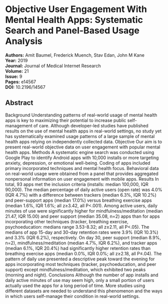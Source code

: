 # Objective User Engagement With Mental Health Apps: Systematic Search and Panel-Based Usage Analysis

**Authors:** Amit Baumel, Frederick Muench, Stav Edan, John M Kane  
**Year:** 2019  
**Journal:** Journal of Medical Internet Research  
**Volume:** 21  
**Issue:** 9  
**Pages:** e14567  
**DOI:** 10.2196/14567  

## Abstract
Background            Understanding patterns of real-world usage of mental health apps is key to maximizing their potential to increase public self-management of care. Although developer-led studies have published results on the use of mental health apps in real-world settings, no study yet has systematically examined usage patterns of a large sample of mental health apps relying on independently collected data.                                Objective            Our aim is to present real-world objective data on user engagement with popular mental health apps.                                Methods            A systematic engine search was conducted using Google Play to identify Android apps with 10,000 installs or more targeting anxiety, depression, or emotional well-being. Coding of apps included primary incorporated techniques and mental health focus. Behavioral data on real-world usage were obtained from a panel that provides aggregated nonpersonal information on user engagement with mobile apps.                                Results            In total, 93 apps met the inclusion criteria (installs: median 100,000, IQR 90,000). The median percentage of daily active users (open rate) was 4.0% (IQR 4.7%) with a difference between trackers (median 6.3%, IQR 10.2%) and peer-support apps (median 17.0%) versus breathing exercise apps (median 1.6%, IQR 1.6%; all z≥3.42, all P<.001). Among active users, daily minutes of use were significantly higher for mindfulness/meditation (median 21.47, IQR 15.00) and peer support (median 35.08, n=2) apps than for apps incorporating other techniques (tracker, breathing exercise, psychoeducation: medians range 3.53-8.32; all z≥2.11, all P<.05). The medians of app 15-day and 30-day retention rates were 3.9% (IQR 10.3%) and 3.3% (IQR 6.2%), respectively. On day 30, peer support (median 8.9%, n=2), mindfulness/meditation (median 4.7%, IQR 6.2%), and tracker apps (median 6.1%, IQR 20.4%) had significantly higher retention rates than breathing exercise apps (median 0.0%, IQR 0.0%; all z≥2.18, all P≤.04). The pattern of daily use presented a descriptive peak toward the evening for apps incorporating most techniques (tracker, psychoeducation, and peer support) except mindfulness/meditation, which exhibited two peaks (morning and night).                                Conclusions            Although the number of app installs and daily active minutes of use may seem high, only a small portion of users actually used the apps for a long period of time. More studies using different datasets are needed to understand this phenomenon and the ways in which users self-manage their condition in real-world settings.

